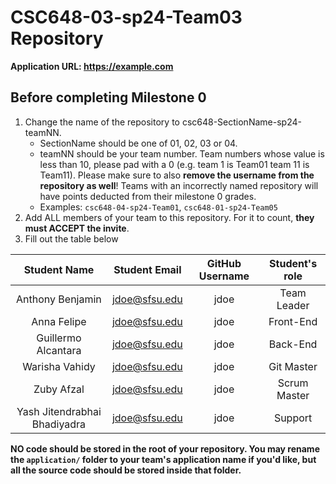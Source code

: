 # CSC648-03-sp24-Team03 Repository

**Application URL: <https://example.com>**

## Before completing Milestone 0

1. Change the name of the repository to csc648-SectionName-sp24-teamNN.
   - SectionName should be one of 01, 02, 03 or 04.
   - teamNN should be your team number. Team numbers whose value is less than
     10, please pad with a 0 (e.g. team 1 is Team01 team 11 is Team11). Please
     make sure to also **remove the username from the repository as well**!
     Teams with an incorrectly named repository will have points deducted from
     their milestone 0 grades.
   - Examples: `csc648-04-sp24-Team01`, `csc648-01-sp24-Team05`
2. Add ALL members of your team to this repository. For it to count, **they must
   ACCEPT the invite**.
3. Fill out the table below

| Student Name | Student Email | GitHub Username | Student's role |
| :------------------: | :-----------: | :-------------: | :------------: |
|   Anthony Benjamin   | jdoe@sfsu.edu |      jdoe       |  Team Leader   |
|     Anna Felipe      | jdoe@sfsu.edu |      jdoe       |   Front-End    |
|  Guillermo Alcantara | jdoe@sfsu.edu |      jdoe       |    Back-End    |
|    Warisha Vahidy    | jdoe@sfsu.edu |      jdoe       |   Git Master   |
|      Zuby Afzal      | jdoe@sfsu.edu |      jdoe       |  Scrum Master  |
|   Yash Jitendrabhai Bhadiyadra   | jdoe@sfsu.edu |      jdoe       |    Support     |

**NO code should be stored in the root of your repository. You may rename the
`application/` folder to your team's application name if you'd like, but all the
source code should be stored inside that folder.**
